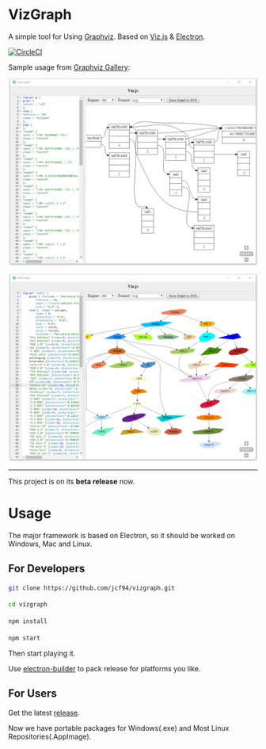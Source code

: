 # VizGraph

A simple tool for Using [Graphviz](https://graphviz.gitlab.io/). Based on [Viz.js](https://github.com/mdaines/viz.js) & [Electron](https://github.com/electron/electron).

[![CircleCI](https://circleci.com/gh/jcf94/vizgraph.svg?style=svg)](https://circleci.com/gh/jcf94/vizgraph)

Sample usage from [Graphviz Gallery](https://graphviz.gitlab.io/gallery/):

![](doc/img/exp1.png)

![](doc/img/exp2.png)

---

This project is on its **beta release** now.

# Usage

The major framework is based on Electron, so it should be worked on Windows, Mac and Linux.

## For Developers

```bash
git clone https://github.com/jcf94/vizgraph.git

cd vizgraph

npm install

npm start
```

Then start playing it.

Use [electron-builder](https://github.com/electron-userland/electron-builder) to pack release for platforms you like.

## For Users

Get the latest [release](https://github.com/jcf94/vizgraph/releases).

Now we have portable packages for Windows(.exe) and Most Linux Repositories(.AppImage).